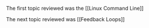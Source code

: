 The first topic reviewed was the [[Linux Command Line]] 

The next topic reviewed was [[Feedback Loops]] 
